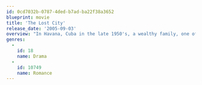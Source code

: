 ```yaml
---
id: 0cd7032b-0787-4ded-b7ad-ba22f38a3652
blueprint: movie
title: 'The Lost City'
release_date: '2005-09-03'
overview: "In Havana, Cuba in the late 1950's, a wealthy family, one of whose sons is a prominent nightclub owner, is caught in the violent transition from the oppressive regime of Batista to the Marxist government of Fidel Castro. Castro's regime ultimately leads the nightclub owner to flee to New York."
genres:
  -
    id: 18
    name: Drama
  -
    id: 10749
    name: Romance
---
```

